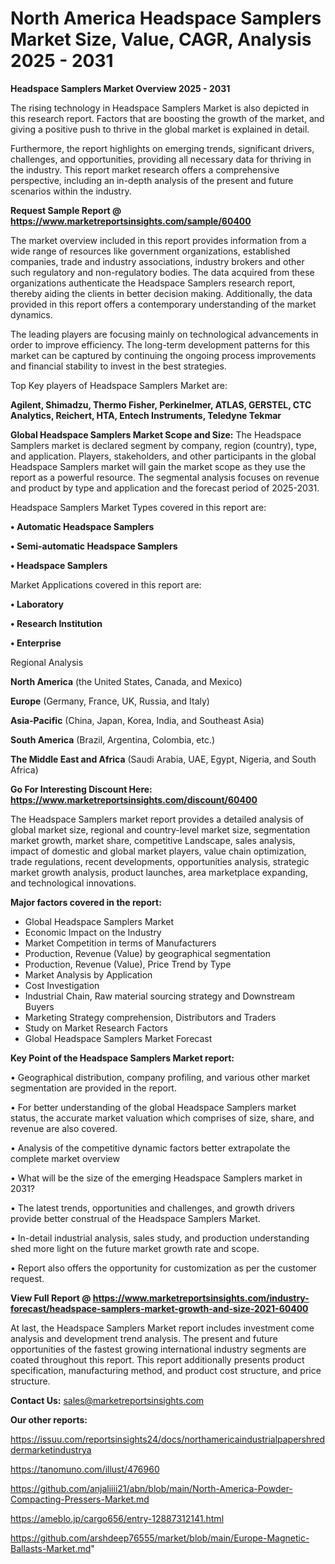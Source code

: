 # North America Headspace Samplers Market Size, Value, CAGR, Analysis 2025 - 2031

<Strong> Headspace Samplers Market Overview 2025 - 2031</strong>

The rising technology in Headspace Samplers Market is also depicted in this research report. Factors that are boosting the growth of the market, and giving a positive push to thrive in the global market is explained in detail.

Furthermore, the report highlights on emerging trends, significant drivers, challenges, and opportunities, providing all necessary data for thriving in the industry. This report market research offers a comprehensive perspective, including an in-depth analysis of the present and future scenarios within the industry.

<strong>Request Sample Report @ <a href=https://www.marketreportsinsights.com/sample/60400>https://www.marketreportsinsights.com/sample/60400</a></strong>

The market overview included in this report provides information from a wide range of resources like government organizations, established companies, trade and industry associations, industry brokers and other such regulatory and non-regulatory bodies. The data acquired from these organizations authenticate the Headspace Samplers research report, thereby aiding the clients in better decision making. Additionally, the data provided in this report offers a contemporary understanding of the market dynamics.

The leading players are focusing mainly on technological advancements in order to improve efficiency. The long-term development patterns for this market can be captured by continuing the ongoing process improvements and financial stability to invest in the best strategies.

Top Key players of Headspace Samplers Market are:

<strong>Agilent, Shimadzu, Thermo Fisher, Perkinelmer, ATLAS, GERSTEL, CTC Analytics, Reichert, HTA, Entech Instruments, Teledyne Tekmar</strong>

<strong><b>Global Headspace Samplers Market Scope and Size:</b></strong>
The Headspace Samplers market is declared segment by company, region (country), type, and application. Players, stakeholders, and other participants in the global Headspace Samplers market will gain the market scope as they use the report as a powerful resource. The segmental analysis focuses on revenue and product by type and application and the forecast period of 2025-2031.

Headspace Samplers Market Types covered in this report are:

<strong>• Automatic Headspace Samplers

• Semi-automatic Headspace Samplers

• Headspace Samplers</strong>

Market Applications covered in this report are:

<strong>• Laboratory

• Research Institution

• Enterprise</strong> 

Regional Analysis

<strong>North America</strong> (the United States, Canada, and Mexico)

<strong>Europe</strong> (Germany, France, UK, Russia, and Italy)

<strong>Asia-Pacific</strong> (China, Japan, Korea, India, and Southeast Asia)

<strong>South America</strong> (Brazil, Argentina, Colombia, etc.)

<strong>The Middle East and Africa</strong> (Saudi Arabia, UAE, Egypt, Nigeria, and South Africa)

<strong>Go For Interesting Discount Here: <a href=https://www.marketreportsinsights.com/discount/60400>https://www.marketreportsinsights.com/discount/60400</a></strong>

The Headspace Samplers market report provides a detailed analysis of global market size, regional and country-level market size, segmentation market growth, market share, competitive Landscape, sales analysis, impact of domestic and global market players, value chain optimization, trade regulations, recent developments, opportunities analysis, strategic market growth analysis, product launches, area marketplace expanding, and technological innovations.

<strong><b>Major factors covered in the report:</b></strong>
<ul>
  <li>Global Headspace Samplers Market </li>
  <li>Economic Impact on the Industry</li>
  <li>Market Competition in terms of Manufacturers</li>
  <li>Production, Revenue (Value) by geographical segmentation</li>
  <li>Production, Revenue (Value), Price Trend by Type</li>
  <li>Market Analysis by Application</li>
  <li>Cost Investigation</li>
  <li>Industrial Chain, Raw material sourcing strategy and Downstream Buyers</li>
  <li>Marketing Strategy comprehension, Distributors and Traders</li>
  <li>Study on Market Research Factors</li>
  <li>Global Headspace Samplers Market Forecast</li>
</ul>

<strong><b>Key Point of the Headspace Samplers Market report:</b></strong>

• Geographical distribution, company profiling, and various other market segmentation are provided in the report.

• For better understanding of the global Headspace Samplers market status, the accurate market valuation which comprises of size, share, and revenue are also covered.

• Analysis of the competitive dynamic factors better extrapolate the complete market overview

• What will be the size of the emerging Headspace Samplers market in 2031?

• The latest trends, opportunities and challenges, and growth drivers provide better construal of the Headspace Samplers Market.

• In-detail industrial analysis, sales study, and production understanding shed more light on the future market growth rate and scope.

• Report also offers the opportunity for customization as per the customer request.

<strong><b>View Full Report @ <a href=https://www.marketreportsinsights.com/industry-forecast/headspace-samplers-market-growth-and-size-2021-60400>https://www.marketreportsinsights.com/industry-forecast/headspace-samplers-market-growth-and-size-2021-60400</a></b></strong>


At last, the Headspace Samplers Market report includes investment come analysis and development trend analysis. The present and future opportunities of the fastest growing international industry segments are coated throughout this report. This report additionally presents product specification, manufacturing method, and product cost structure, and price structure.

<strong>Contact Us:</strong>
sales@marketreportsinsights.com

<strong>Our other reports:</strong>

<a href=https://issuu.com/reportsinsights24/docs/northamericaindustrialpapershreddermarketindustrya>https://issuu.com/reportsinsights24/docs/northamericaindustrialpapershreddermarketindustrya</a>

<a href=https://tanomuno.com/illust/476960>https://tanomuno.com/illust/476960</a>

<a href=https://github.com/anjaliiii21/abn/blob/main/North-America-Powder-Compacting-Pressers-Market.md>https://github.com/anjaliiii21/abn/blob/main/North-America-Powder-Compacting-Pressers-Market.md</a>

<a href=https://ameblo.jp/cargo656/entry-12887312141.html>https://ameblo.jp/cargo656/entry-12887312141.html</a>

<a href=https://github.com/arshdeep76555/market/blob/main/Europe-Magnetic-Ballasts-Market.md>https://github.com/arshdeep76555/market/blob/main/Europe-Magnetic-Ballasts-Market.md</a>"
